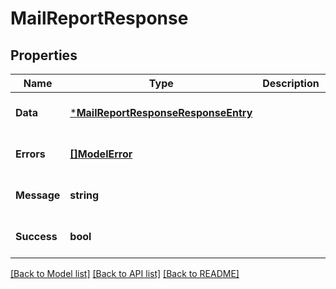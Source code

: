 # MailReportResponse

## Properties
| Name        | Type                                                                       | Description | Notes                        |
| ----------- | -------------------------------------------------------------------------- | ----------- | ---------------------------- |
| **Data**    | [***MailReportResponseResponseEntry**](MailReportResponseResponseEntry.md) |             | [optional] [default to null] |
| **Errors**  | [**[]ModelError**](Error.md)                                               |             | [optional] [default to null] |
| **Message** | **string**                                                                 |             | [optional] [default to null] |
| **Success** | **bool**                                                                   |             | [optional] [default to null] |

[[Back to Model list]](../README.md#documentation-for-models) [[Back to API list]](../README.md#documentation-for-api-endpoints) [[Back to README]](../README.md)
